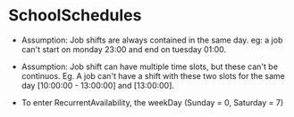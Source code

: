 SchoolSchedules
===============

- Assumption: Job shifts are always contained in the same day.
  eg: a job can't start on monday 23:00 and end on tuesday 01:00.

- Assumption: Job shift can have multiple time slots, but these can't be
  continuos. Eg. A job can't have a shift with these two slots for the same day
  [10:00:00 - 13:00:00] and [13:00:00].

- To enter RecurrentAvailability, the weekDay (Sunday = 0, Saturday = 7)
